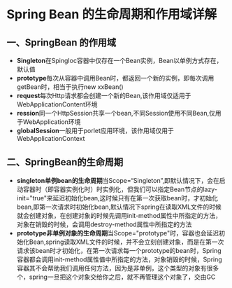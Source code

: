 # Spring Bean 的生命周期和作用域详解

## 一、SpringBean 的作用域

- **Singleton**在SpingIoc容器中仅存在一个Bean实例，Bean以单例方式存在，默认值
- **prototype**每次从容器中调用Bean时，都返回一个新的实例，即每次调用getBean时，相当于执行new xxBean()
- **request**每次Http请求都会创建一个新的Bean,该作用域仅适用于WebApplicationContent环境
- **ression**同一个HttpSession共享一个bean,不同Session使用不同Bean,仅用于WebApplication环境
- **globalSession**一般用于porlet应用环境，该作用域仅用于WebApplicationContext

## 二、SpringBean的生命周期

- **singleton单例bean的生命周期**当Scope=“Singleton”,即默认情况下，会在启动容器时（即容器实例化时）时实例化，但我们可以指定Bean节点的lazy-init="true"来延迟初始化bean,这时候只有在第一次获取bean时，才初始化bean,即第一次请求时初始化bean,默认情况下spring在读取XML文件的时候就会创建对象，在创建对象的时候先调用init-method属性中所指定的方法，对象在销毁的时候，会调用destroy-method属性中所指定的方法
- **prototype非单例对象的生命周期**当Scope="prototype"时，容器也会延迟初始化Bean,spring读取XML文件的时候，并不会立刻创建对象，而是在第一次请求该bean时才初始化，在第一次请求每一个prototype的bean时，Spring容器都会调用init-method属性值中所指定的方法，对象销毁的时候，Spring容器其不会帮助我们调用任何方法，因为是非单例，这个类型的对象有很多个，spring一旦把这个对象交给你之后，就不再管理这个对象了，交由GC
